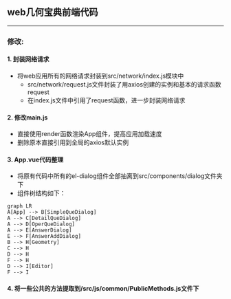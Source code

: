 ## web几何宝典前端代码
***
### 修改:
#### 1. 封装网络请求
- 将web应用所有的网络请求封装到src/network/index.js模块中
  - src/network/request.js文件封装了用axios创建的实例和基本的请求函数request
  - 在index.js文件中引用了request函数，进一步封装网络请求
#### 2. 修改main.js
- 直接使用render函数渲染App组件，提高应用加载速度
- 删除原本直接引用到全局的axios默认实例
#### 3. App.vue代码整理
- 将原有代码中所有的el-dialog组件全部抽离到src/components/dialog文件夹下
- 组件树结构如下：
```mermaid
graph LR
A[App] --> B[SimpleQueDialog]
A --> C[DetailQueDialog]
A --> D[OperQueDialog]
A --> E[AnswerDialog]
E --> F[AnswerAddDialog]
B --> H[Geometry]
C --> H
D --> H
F --> H
D --> I[Editor]
F --> I
```
#### 4. 将一些公共的方法提取到/src/js/common/PublicMethods.js文件下
